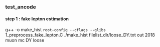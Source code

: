 ### test_ancode
#### step 1 : fake lepton estimation
g++ -o make_hist `root-config --cflags --glibs` 1_preprocess_fake_lepton.C
./make_hist filelist_dir/loose_DY.txt out 2018 muon mc DY loose
